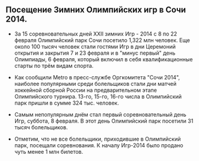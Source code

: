 ## Посещение Зимних Олимпийских игр в Сочи 2014.

* За 15 соревновательных дней XXII зимних Игр - 2014 с 8 по 22 февраля Олимпийский парк Сочи посетило 1,322 млн человек.
Еще около 100 тысяч человек стали гостями Игр в дни Церемоний открытия и закрытия 7 и 23 февраля и в "минус первый" день Олимпиады, 6 февраля, который включил в себя квалификационные старты по трём видам спорта.

* Как сообщили Metro в пресс-службе Оргкомитета "Сочи 2014", наиболее популярными среди болельщиков стали дни матчей хоккейной сборной России на предварительном этапе Олимпийского турнира. 
13-го, 15-го, 16-го числа в Олимпийский парк пришли в сумме 324 тыс. человек.

* Самым непопулярным днём стал первый соревновательный день Игр, суббота, 8 февраля. 
В этот день Олимпийский парк посетили 31 тысяч болельщиков.

* Отметим, что не все болельщики, приходившие в Олимпийский парк, посещали соревнования. 
К началу Игр-2014 было продано чуть менее 1 млн билетов.
